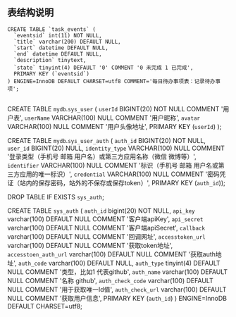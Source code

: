 


## 表结构说明

```
CREATE TABLE `task_events` (
  `eventsid` int(11) NOT NULL,
  `title` varchar(200) DEFAULT NULL,
  `start` datetime DEFAULT NULL,
  `end` datetime DEFAULT NULL,
  `description` tinytext,
  `state` tinyint(4) DEFAULT '0' COMMENT '0 未完成 1 已完成',
  PRIMARY KEY (`eventsid`)
) ENGINE=InnoDB DEFAULT CHARSET=utf8 COMMENT='每日待办事项表：记录待办事项';


``` 

CREATE TABLE `mydb`.`sys_user` (
  `userId` BIGINT(20) NOT NULL COMMENT '用户表',
  `userName` VARCHAR(100) NULL COMMENT '用户昵称',
  `avatar` VARCHAR(100) NULL COMMENT '用户头像地址',
  PRIMARY KEY (`userId`)
  );
  
CREATE TABLE `mydb`.`sys_user_auth` (
  `auth_id` BIGINT(20) NOT NULL,
  `user_id` BIGINT(20) NULL,
  `identity_type` VARCHAR(100) NULL COMMENT '登录类型（手机号 邮箱 用户名）或第三方应用名称（微信 微博等）',
  `identifier` VARCHAR(100) NULL COMMENT '标识（手机号 邮箱 用户名或第三方应用的唯一标识）',
  `credential` VARCHAR(100) NULL COMMENT '密码凭证（站内的保存密码，站外的不保存或保存token）',
  PRIMARY KEY (`auth_id`));

DROP TABLE IF EXISTS `sys_auth`;

CREATE TABLE `sys_auth` (
  `auth_id` bigint(20) NOT NULL,
  `api_key` varchar(100) DEFAULT NULL COMMENT '客户端apiKey',
  `api_secret` varchar(100) DEFAULT NULL COMMENT '客户端apiSecret',
  `callback` varchar(100) DEFAULT NULL COMMENT '回调网址',
  `accesstoken_url` varchar(100) DEFAULT NULL COMMENT '获取token地址',
  `accesstoen_auth_url` varchar(100) DEFAULT NULL COMMENT '获取auth地址',
  `auth_code` varchar(100) DEFAULT NULL,
  `auth_type` tinyint(4) DEFAULT NULL COMMENT '类型，比如1 代表github',
  `auth_name` varchar(100) DEFAULT NULL COMMENT '名称 github',
  `auth_check_code` varchar(100) DEFAULT NULL COMMENT '用于获取唯一Id值',
  `auth_check_url` varchar(100) DEFAULT NULL COMMENT '获取用户信息',
  PRIMARY KEY (`auth_id`)
) ENGINE=InnoDB DEFAULT CHARSET=utf8;

